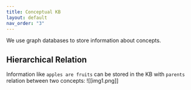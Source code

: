 ```yaml
---
title: Conceptual KB
layout: default
nav_order: "3"
---
```

We use graph databases to store information about concepts.
## Hierarchical Relation
Information like `apples are fruits` can be stored in the KB with `parents` relation between two concepts:
![[img1.png]]